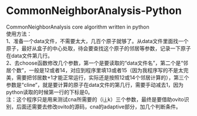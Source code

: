 # CommonNeighborAnalysis-Python
CommonNeighborAnalysis core algorithm written in python  
使用方法：  
1、准备一个data文件，不需要太大，几百个原子就够了。从data文件里面找一个原子，最好从盒子的中心处取，待会要查找这个原子的邻居等参数，记录一下原子在data文件第几行。  
2、去choose函数修改几个参数，第一个是要读取的“data文件名”，第二个是“邻居个数”，一般是12或者14，对应到程序里填13或者15（因为我程序写的不是太完美，需要把邻居数+1才能正常运行，实际还是按照12或14个邻居计算的），第三个参数是“cline”，就是要计算的原子在data文件的第几行，需要手动减去1，因为python读取的时候第一行的下标是0。  
注：这个程序只是用来测试cna所需要的（i,j,k）三个参数，最终是要借助ovito识别，后面还需要去修改ovito的源码，cna的adaptive部分，加几个判断条件。
